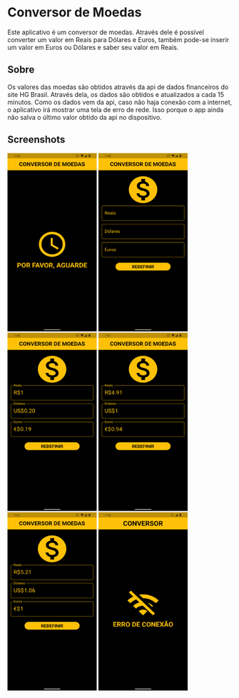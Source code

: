 # Conversor de Moedas

Este aplicativo é um conversor de moedas. Através dele é possível converter um valor em Reais para Dólares e Euros, também pode-se inserir um valor em Euros ou Dólares e saber seu valor em Reais.

## Sobre

Os valores das moedas são obtidos através da api de dados financeiros do site HG Brasil. Através dela, os dados são obtidos e atualizados a cada 15 minutos.
Como os dados vem da api, caso não haja conexão com a internet, o aplicativo irá mostrar uma tela de erro de rede. Isso porque o app ainda não salva o último valor obtido da api no dispositivo.

## Screenshots

<img src="/screenshots/aguarde.png" alt="aguarde" width="200" height="400"/> <img src="/screenshots/home.png" alt="home" width="200" height="400"/> <img src="/screenshots/1real.png" alt="real" width="200" height="400"/> <img src="/screenshots/1dolar.png" alt="dolar" width="200" height="400"/> <img src="/screenshots/1euro.png" alt="euro" width="200" height="400"/> <img src="/screenshots/erro.png" alt="erro" width="200" height="400"/>
